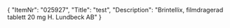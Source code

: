 {
  "ItemNr": "025927",
  "Title": "test",
  "Description": "Brintellix, filmdragerad tablett 20 mg H. Lundbeck AB"
}